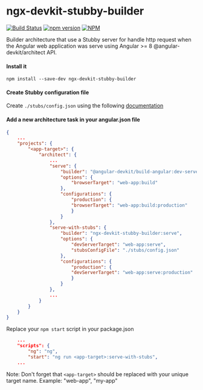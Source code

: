 # ngx-devkit-stubby-builder
[travis-image]: https://api.travis-ci.org/gpincheiraa/ngx-devkit-stubby-builder.svg?branch=master
[travis-url]: https://travis-ci.org/gpincheiraa/ngx-devkit-stubby-builder

[npm-nodeico-image]: https://nodei.co/npm/ngx-devkit-stubby-builder.png?downloads=true&downloadRank=true&stars=true
[npm-nodeico-url]: https://nodei.co/npm/ngx-devkit-stubby-builder/

[npm-version-image]: https://badge.fury.io/js/ngx-devkit-stubby-builder.svg
[npm-version-url]: https://badge.fury.io/js/ngx-devkit-stubby-builder

[![Build Status][travis-image]][travis-url]  [![npm version][npm-version-image]][npm-version-url]  [![NPM][npm-nodeico-image]][npm-nodeico-url] 

Builder architecture that use a Stubby server for handle http request when the Angular web application was serve using Angular >= 8 @angular-devkit/architect API.

#### Install it
```
npm install --save-dev ngx-devkit-stubby-builder
```

#### Create Stubby configuration file

Create `./stubs/config.json` using the following [documentation](https://github.com/mrak/stubby4node#json-1)


#### Add a new architecture task in your angular.json file
```json
{
    ...
    "projects": {
        "<app-target>": {
            "architect": {
                ...
                "serve": {
                    "builder": "@angular-devkit/build-angular:dev-server",
                    "options": {
                        "browserTarget": "web-app:build"
                    },
                    "configurations": {
                        "production": {
                        "browserTarget": "web-app:build:production"
                        }
                    }
                },
                "serve-with-stubs": {
                    "builder": "ngx-devkit-stubby-builder:serve",
                    "options": {
                        "devServerTarget": "web-app:serve",
                        "stubsConfigFile": "./stubs/config.json"
                    },
                    "configurations": {
                        "production": {
                        "devServerTarget": "web-app:serve:production"
                        }
                    }
                },
                ...
            }
        }
    }
}
```

Replace your `npm start` script in your package.json 

```json
    ...
    "scripts": {
        "ng": "ng",
        "start": "ng run <app-target>:serve-with-stubs",
    ...
```

Note: Don't forget that `<app-target>` should be replaced with your unique target name. Example: "web-app", "my-app" 
